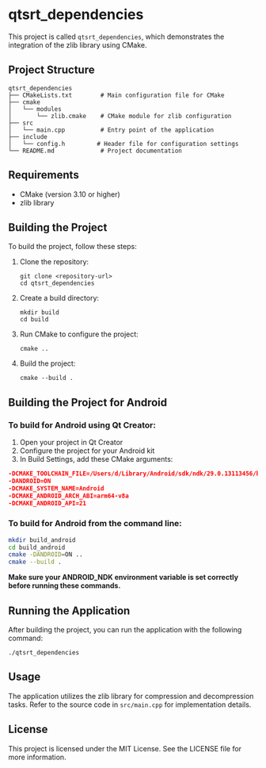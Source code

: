 # qtsrt_dependencies

This project is called `qtsrt_dependencies`, which demonstrates the integration of the zlib library using CMake.

## Project Structure

```
qtsrt_dependencies
├── CMakeLists.txt        # Main configuration file for CMake
├── cmake
│   └── modules
│       └── zlib.cmake    # CMake module for zlib configuration
├── src
│   └── main.cpp          # Entry point of the application
├── include
│   └── config.h         # Header file for configuration settings
└── README.md             # Project documentation
```

## Requirements

- CMake (version 3.10 or higher)
- zlib library

## Building the Project

To build the project, follow these steps:

1. Clone the repository:
   ```
   git clone <repository-url>
   cd qtsrt_dependencies
   ```

2. Create a build directory:
   ```
   mkdir build
   cd build
   ```

3. Run CMake to configure the project:
   ```
   cmake ..
   ```

4. Build the project:
   ```
   cmake --build .
   ```

## Building the Project for Android

### To build for Android using Qt Creator:

1. Open your project in Qt Creator
2. Configure the project for your Android kit
3. In Build Settings, add these CMake arguments:
```CMake
-DCMAKE_TOOLCHAIN_FILE=/Users/d/Library/Android/sdk/ndk/29.0.13113456/build/cmake/android.toolchain.cmake
-DANDROID=ON
-DCMAKE_SYSTEM_NAME=Android
-DCMAKE_ANDROID_ARCH_ABI=arm64-v8a
-DCMAKE_ANDROID_API=21
```

### To build for Android from the command line:

```bash
mkdir build_android
cd build_android
cmake -DANDROID=ON ..
cmake --build .
```

**Make sure your ANDROID_NDK environment variable is set correctly before running these commands.**

## Running the Application

After building the project, you can run the application with the following command:
```
./qtsrt_dependencies
```

## Usage

The application utilizes the zlib library for compression and decompression tasks. Refer to the source code in `src/main.cpp` for implementation details.

## License

This project is licensed under the MIT License. See the LICENSE file for more information.